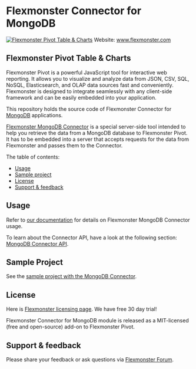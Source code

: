 # Flexmonster Connector for MongoDB

[![Flexmonster Pivot Table & Charts](https://cdn.flexmonster.com/landing.png)](https://flexmonster.com)
Website: www.flexmonster.com

## Flexmonster Pivot Table & Charts
Flexmonster Pivot is a powerful JavaScript tool for interactive web reporting. It allows you to visualize and analyze data from JSON, CSV, SQL, NoSQL, Elasticsearch, and OLAP data sources fast and conveniently. Flexmonster is designed to integrate seamlessly with any client-side framework and can be easily embedded into your application.

This repository holds the source code of Flexmonster Connector for [MongoDB](https://www.mongodb.com/) applications.

[Flexmonster MongoDB Connector](https://www.flexmonster.com/doc/introduction-to-the-flexmonster-mongodb-connector/) is a special server-side tool intended to help you retrieve the data from a MongoDB database to Flexmonster Pivot. It has to be embedded into a server that accepts requests for the data from Flexmonster and passes them to the Connector.

The table of contents:

- [Usage](#usage)
- [Sample project](#sample-project)
- [License](#license)
- [Support & feedback](#support--feedback)

## Usage

Refer to [our documentation](https://www.flexmonster.com/doc/mongodb-connector/) for details on Flexmonster MongoDB Connector usage.

To learn about the Connector API, have a look at the following section: [MongoDB Connector API](https://www.flexmonster.com/api/all-methods/).

## <a name="sample-project"></a>Sample Project ##

See the [sample project with the MongoDB Connector](https://github.com/flexmonster/pivot-mongo).

## License

Here is [Flexmonster licensing page](https://www.flexmonster.com/pivot-table-editions-and-pricing/). We have free 30 day trial! 

Flexmonster Connector for MongoDB module is released as a MIT-licensed (free and open-source) add-on to Flexmonster Pivot.

## Support & feedback

Please share your feedback or ask questions via [Flexmonster Forum](https://www.flexmonster.com/forum/).
